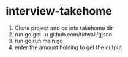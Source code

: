 # interview-takehome

1. Clone project and cd into takehome dir
2. run go get -u github.com/tidwall/gjson
3. run go run main.go
4. enter the amount holding to get the output

